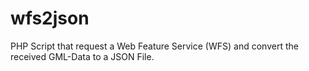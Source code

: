 # wfs2json
PHP Script that request a Web Feature Service (WFS) and convert the received GML-Data to a JSON File.

